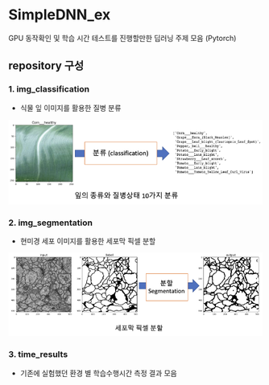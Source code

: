 # SimpleDNN_ex
GPU 동작확인 및 학습 시간 테스트를 진행할만한 딥러닝 주제 모음 (Pytorch)

## repository 구성
### 1. img_classification
* 식물 잎 이미지를 활용한 질병 분류

![](imgs/img_cls.png)

### 2. img_segmentation
* 현미경 세포 이미지를 활용한 세포막 픽셀 분할

![](imgs/img_seg.png)

### 3. time_results
* 기존에 실험했던 환경 별 학습수행시간 측정 결과 모음
